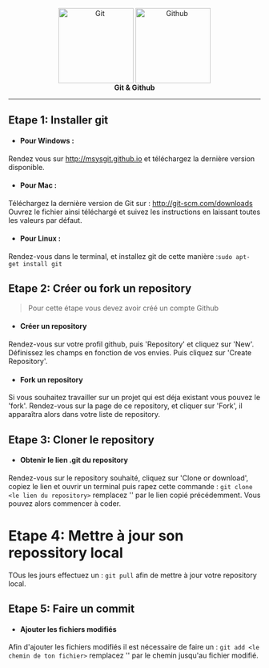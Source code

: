 <p align="center">
	<img align="center" alt="Git" src="https://git-scm.com/images/logos/downloads/Git-Icon-1788C.png" width="150"/>
	<img align="center" alt="Github" src="https://assets-cdn.github.com/images/modules/logos_page/Octocat.png" width="150"/><br>   	   <strong>Git & Github</strong>
	<hr />
</p>

## Etape 1: Installer git

* #### Pour Windows :

Rendez vous sur http://msysgit.github.io et téléchargez la dernière version disponible.

* #### Pour Mac :

Téléchargez la dernière version de Git sur : http://git-scm.com/downloads
Ouvrez le fichier ainsi téléchargé et suivez les instructions en laissant toutes les valeurs par défaut.

* #### Pour Linux :

Rendez-vous dans le terminal, et installez git de cette manière :`sudo apt-get install git`


## Etape 2: Créer ou fork un repository
> Pour cette étape vous devez avoir créé un compte Github

* #### Créer un repository

Rendez-vous sur votre profil github, puis 'Repository' et cliquez sur 'New'. Définissez les champs en fonction de vos envies.
Puis cliquez sur 'Create Repository'.

* #### Fork un repository

Si vous souhaitez travailler sur un projet qui est déja existant vous pouvez le 'fork'. Rendez-vous sur la page de ce repository,
et cliquer sur 'Fork', il apparaîtra alors dans votre liste de repository.

## Etape 3: Cloner le repository

* #### Obtenir le lien .git du repository
Rendez-vous sur le repository souhaité, cliquez sur 'Clone or download', copiez le lien et ouvrir un terminal puis rapez cette commande :
`git clone <le lien du repository>`
remplacez '<le lien du repository>' par le lien copié précédemment. Vous pouvez alors commencer à coder.

# Etape 4: Mettre à jour son repossitory local
TOus les jours effectuez un :
`git pull` afin de mettre à jour votre repository local.

## Etape 5: Faire un commit

* #### Ajouter les fichiers modifiés
Afin d'ajouter les fichiers modifiés il est nécessaire de faire un :
`git add <le chemin de ton fichier>` remplacez '<le chemin de ton fichier>' par le chemin jusqu'au fichier modifié.

